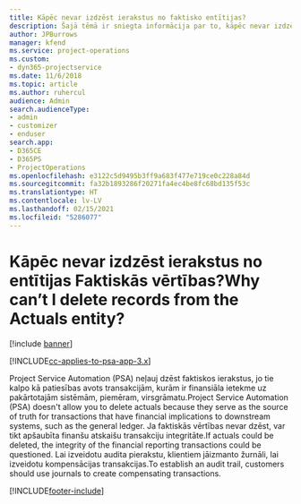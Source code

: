 ```yaml
---
title: Kāpēc nevar izdzēst ierakstus no faktisko entītijas?
description: Šajā tēmā ir sniegta informācija par to, kāpēc nevar izdzēst ierakstus no faktisko entītijas.
author: JPBurrows
manager: kfend
ms.service: project-operations
ms.custom:
- dyn365-projectservice
ms.date: 11/6/2018
ms.topic: article
ms.author: ruhercul
audience: Admin
search.audienceType:
- admin
- customizer
- enduser
search.app:
- D365CE
- D365PS
- ProjectOperations
ms.openlocfilehash: e3122c5d9495b3ff9a683f477e719ce0c228a84d
ms.sourcegitcommit: fa32b1893286f20271fa4ec4be8fc68bd135f53c
ms.translationtype: HT
ms.contentlocale: lv-LV
ms.lasthandoff: 02/15/2021
ms.locfileid: "5286077"
---
```

# <a name="why-cant-i-delete-records-from-the-actuals-entity"></a><span data-ttu-id="9afa9-103">Kāpēc nevar izdzēst ierakstus no entītijas Faktiskās vērtības?</span><span class="sxs-lookup"><span data-stu-id="9afa9-103">Why can’t I delete records from the Actuals entity?</span></span>

[!include [banner](../includes/psa-now-project-operations.md)]

[!INCLUDE[cc-applies-to-psa-app-3.x](../includes/cc-applies-to-psa-app-3x.md)]

<span data-ttu-id="9afa9-104">Project Service Automation (PSA) neļauj dzēst faktiskos ierakstus, jo tie kalpo kā patiesības avots transakcijām, kurām ir finansiāla ietekme uz pakārtotajām sistēmām, piemēram, virsgrāmatu.</span><span class="sxs-lookup"><span data-stu-id="9afa9-104">Project Service Automation (PSA) doesn't allow you to delete actuals because they serve as the source of truth for transactions that have financial implications to downstream systems, such as the general ledger.</span></span> <span data-ttu-id="9afa9-105">Ja faktiskās vērtības nevar dzēst, var tikt apšaubīta finanšu atskaišu transakciju integritāte.</span><span class="sxs-lookup"><span data-stu-id="9afa9-105">If actuals could be deleted, the integrity of the financial reporting transactions could be questioned.</span></span> <span data-ttu-id="9afa9-106">Lai izveidotu audita pierakstu, klientiem jāizmanto žurnāli, lai izveidotu kompensācijas transakcijas.</span><span class="sxs-lookup"><span data-stu-id="9afa9-106">To establish an audit trail, customers should use journals to create compensating transactions.</span></span>



[!INCLUDE[footer-include](../includes/footer-banner.md)]